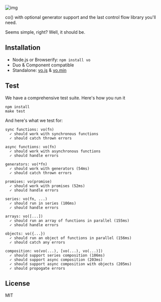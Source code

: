 
![img](https://cldup.com/GbKb42jNdt.png)

co() with optional generator support and the last control flow library you'll need.


Seems simple, right? Well, it should be.

## Installation

- Node.js or Browserify: `npm install vo`
- Duo & Component compatible
- Standalone: [vo.js](dist/vo.js) & [vo.min](dist/vo.min.js)

## Test

We have a comprehensive test suite. Here's how you run it

```
npm install
make test
```

And here's what we test for:

```
sync functions: vo(fn)
  ✓ should work with synchronous functions
  ✓ should catch thrown errors

async functions: vo(fn)
  ✓ should work with asynchronous functions
  ✓ should handle errors

generators: vo(*fn)
  ✓ should work with generators (54ms)
  ✓ should catch thrown errors

promises: vo(promise)
  ✓ should work with promises (52ms)
  ✓ should handle errors

series: vo(fn, ...)
  ✓ should run in series (106ms)
  ✓ should handle errors

arrays: vo([...])
  ✓ should run an array of functions in parallel (155ms)
  ✓ should handle errors

objects: vo({...})
  ✓ should run an object of functions in parallel (156ms)
  ✓ should catch any errors

composition: vo(vo(...), [vo(...), vo(...)])
  ✓ should support series composition (106ms)
  ✓ should support async composition (203ms)
  ✓ should support async composition with objects (205ms)
  ✓ should propogate errors
```

## License

MIT
